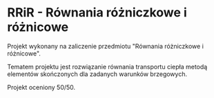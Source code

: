 # RRiR - Równania różniczkowe i różnicowe

Projekt wykonany na zaliczenie przedmiotu "Równania różniczkowe i różnicowe".

Tematem projektu jest rozwiązanie równania transportu ciepła metodą elementów skończonych dla zadanych warunków brzegowych.

Projekt oceniony 50/50.
